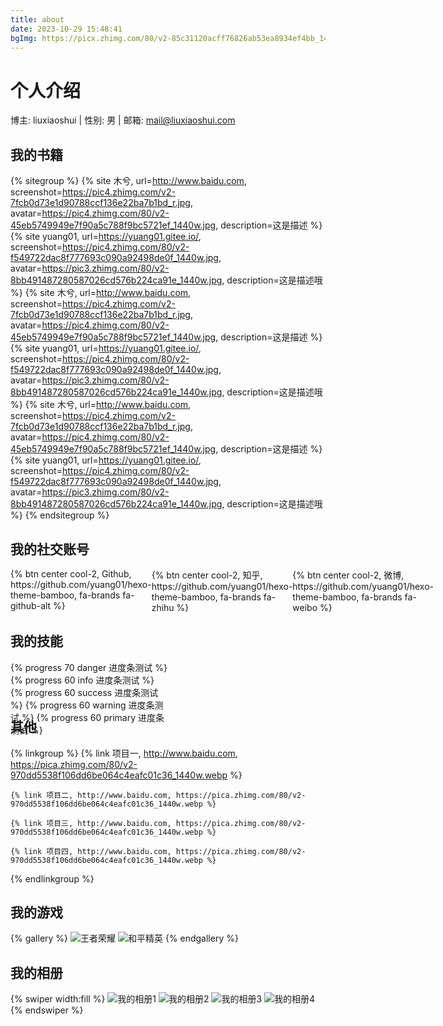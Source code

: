 ```yaml
---
title: about
date: 2023-10-29 15:48:41
bgImg: https://picx.zhimg.com/80/v2-85c31120acff76826ab53ea8934ef4bb_1440w.webp
---
```



# 个人介绍
博主: liuxiaoshui | 性别: 男 | 邮箱: mail@liuxiaoshui.com

## 我的书籍
{% sitegroup %}
    {% site 木兮, url=http://www.baidu.com, screenshot=https://pic4.zhimg.com/v2-7fcb0d73e1d90788ccf136e22ba7b1bd_r.jpg, avatar=https://pic4.zhimg.com/80/v2-45eb5749949e7f90a5c788f9bc5721ef_1440w.jpg, description=这是描述 %}
    {% site yuang01, url=https://yuang01.gitee.io/, screenshot=https://pic4.zhimg.com/80/v2-f549722dac8f777693c090a92498de0f_1440w.jpg, avatar=https://pic3.zhimg.com/80/v2-8bb491487280587026cd576b224ca91e_1440w.jpg, description=这是描述哦 %}
    {% site 木兮, url=http://www.baidu.com, screenshot=https://pic4.zhimg.com/v2-7fcb0d73e1d90788ccf136e22ba7b1bd_r.jpg, avatar=https://pic4.zhimg.com/80/v2-45eb5749949e7f90a5c788f9bc5721ef_1440w.jpg, description=这是描述 %}
    {% site yuang01, url=https://yuang01.gitee.io/, screenshot=https://pic4.zhimg.com/80/v2-f549722dac8f777693c090a92498de0f_1440w.jpg, avatar=https://pic3.zhimg.com/80/v2-8bb491487280587026cd576b224ca91e_1440w.jpg, description=这是描述哦 %}
    {% site 木兮, url=http://www.baidu.com, screenshot=https://pic4.zhimg.com/v2-7fcb0d73e1d90788ccf136e22ba7b1bd_r.jpg, avatar=https://pic4.zhimg.com/80/v2-45eb5749949e7f90a5c788f9bc5721ef_1440w.jpg, description=这是描述 %}
    {% site yuang01, url=https://yuang01.gitee.io/, screenshot=https://pic4.zhimg.com/80/v2-f549722dac8f777693c090a92498de0f_1440w.jpg, avatar=https://pic3.zhimg.com/80/v2-8bb491487280587026cd576b224ca91e_1440w.jpg, description=这是描述哦 %}
{% endsitegroup %}

## 我的社交账号
<div style="display: flex;">
{% btn center cool-2, Github, https://github.com/yuang01/hexo-theme-bamboo, fa-brands fa-github-alt %}
<span style="width:5px;"></span>
{% btn center cool-2, 知乎, https://github.com/yuang01/hexo-theme-bamboo, fa-brands fa-zhihu %}
<span style="width:5px;"></span>
{% btn center cool-2, 微博, https://github.com/yuang01/hexo-theme-bamboo, fa-brands fa-weibo %}
</div>

## 我的技能
<div style="display: grid;
  grid-template-columns: 50% 50%;
  grid-template-rows: 30px 30px;
  grid-column-gap: 20px">
{% progress 70 danger 进度条测试 %}
{% progress 60 info 进度条测试 %}
{% progress 60 success 进度条测试 %}
{% progress 60 warning 进度条测试 %}
{% progress 60 primary 进度条测试 %}
</div>

## 其他
{% linkgroup %}
    {% link 项目一, http://www.baidu.com, https://pica.zhimg.com/80/v2-970dd5538f106dd6be064c4eafc01c36_1440w.webp %}

    {% link 项目二, http://www.baidu.com, https://pica.zhimg.com/80/v2-970dd5538f106dd6be064c4eafc01c36_1440w.webp %}

    {% link 项目三, http://www.baidu.com, https://pica.zhimg.com/80/v2-970dd5538f106dd6be064c4eafc01c36_1440w.webp %}

    {% link 项目四, http://www.baidu.com, https://pica.zhimg.com/80/v2-970dd5538f106dd6be064c4eafc01c36_1440w.webp %}
{% endlinkgroup %}

## 我的游戏
{% gallery %}
![王者荣耀](https://pic2.zhimg.com/v2-abb2c12e9fbe8dda1993f7cd5d149159_b.jpg)
![和平精英](https://pic2.zhimg.com/80/v2-980e050a09c4157e45bb8fdd419f9847_1440w.webp)
{% endgallery %}

## 我的相册
{% swiper width:fill %}
![我的相册1](https://pic3.zhimg.com/80/v2-7cfc909ebe8d83683909846edd6b5232_1440w.webp)
![我的相册2](https://pic2.zhimg.com/80/v2-e22aaad20d20634f506f57fff0fcbc17_1440w.webp)
![我的相册3](https://pic2.zhimg.com/80/v2-63bbdb5b76b8d349ad35ff4281efbd37_1440w.webp)
![我的相册4](https://pica.zhimg.com/80/v2-61f99f8dcf899f54cad2a1aa28b21e44_1440w.webp)
{% endswiper %}